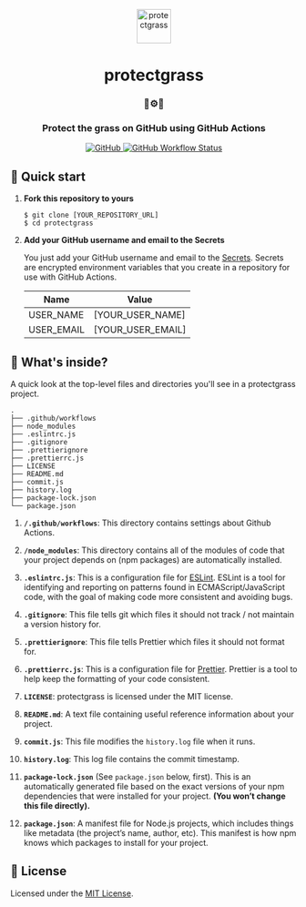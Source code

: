 <p align="center">
  <img alt="protectgrass" src="https://protectgrass-bucket.s3.ap-northeast-2.amazonaws.com/assets/images/octocat.png" width="60" />
</p>
<h1 align="center">
  protectgrass
</h1>

<h3 align="center">
  🌿⚙️🤖
</h3>

<h3 align="center">
  Protect the grass on GitHub using GitHub Actions
</h3>

<p align="center">
  <a href="LICENSE">
    <img alt="GitHub" src="https://img.shields.io/github/license/jongwooo/protectgrass?color=blue">
  </a>
  <a href="https://github.com/jongwooo/protectgrass/actions?query=workflow%3A%22Protect+Grass%22">
    <img alt="GitHub Workflow Status" src="https://github.com/jongwooo/protectgrass/workflows/Protect%20Grass/badge.svg">
  </a>
</p>

## 🚀 Quick start

1.  **Fork this repository to yours**

    ```shell
    $ git clone [YOUR_REPOSITORY_URL]
    $ cd protectgrass
    ```

2.  **Add your GitHub username and email to the Secrets**

    You just add your GitHub username and email to the [Secrets](https://help.github.com/en/actions/configuring-and-managing-workflows/creating-and-storing-encrypted-secrets). Secrets are encrypted environment variables that you create in a repository for use with GitHub Actions.

    | Name       | Value             |
    | ---------- | ----------------- |
    | USER_NAME  | [YOUR_USER_NAME]  |
    | USER_EMAIL | [YOUR_USER_EMAIL] |

## 🧐 What's inside?

A quick look at the top-level files and directories you'll see in a protectgrass project.

    .
    ├── .github/workflows
    ├── node_modules
    ├── .eslintrc.js
    ├── .gitignore
    ├── .prettierignore
    ├── .prettierrc.js
    ├── LICENSE
    ├── README.md
    ├── commit.js
    ├── history.log
    ├── package-lock.json
    └── package.json

1.  **`/.github/workflows`**: This directory contains settings about Github Actions.

2.  **`/node_modules`**: This directory contains all of the modules of code that your project depends on (npm packages) are automatically installed.

3.  **`.eslintrc.js`**: This is a configuration file for [ESLint](https://eslint.org/). ESLint is a tool for identifying and reporting on patterns found in ECMAScript/JavaScript code, with the goal of making code more consistent and avoiding bugs.

4.  **`.gitignore`**: This file tells git which files it should not track / not maintain a version history for.

5.  **`.prettierignore`**: This file tells Prettier which files it should not format for.

6.  **`.prettierrc.js`**: This is a configuration file for [Prettier](https://prettier.io/). Prettier is a tool to help keep the formatting of your code consistent.

7.  **`LICENSE`**: protectgrass is licensed under the MIT license.

8.  **`README.md`**: A text file containing useful reference information about your project.

9.  **`commit.js`**: This file modifies the `history.log` file when it runs.

10. **`history.log`**: This log file contains the commit timestamp.

11. **`package-lock.json`** (See `package.json` below, first). This is an automatically generated file based on the exact versions of your npm dependencies that were installed for your project. **(You won’t change this file directly).**

12. **`package.json`**: A manifest file for Node.js projects, which includes things like metadata (the project’s name, author, etc). This manifest is how npm knows which packages to install for your project.

## 📝 License

Licensed under the [MIT License](LICENSE).
